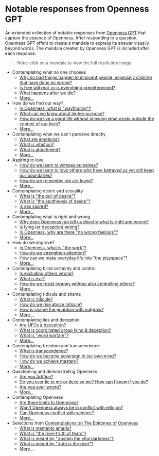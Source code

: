 # Notable responses from Openness GPT

An extended collection of notable responses from
[Openness GPT](../../README.md#openness-gpt) that capture the essence of Openness.
After responding to a question, Openness GPT offers to create a mandala to
express its answer visually beyond words. The mandala created by Openness GPT is
included after each response.

> Note: click on a mandala to view the full resolution image

* Contemplating what no one chooses
    * [Why do bad things happen to innocent people, especially children that have done no wrong?](./openness_gpt-responses-contemplating_the_unchosen.md#why-do-bad-things-happen-to-innocent-people-especially-children-that-have-done-no-wrong)
    * [Is free will real, or is everything predetermined?](./openness_gpt-responses-contemplating_the_unchosen.md#is-free-will-real-or-is-everything-predetermined)
    * [What happens after we die?](./openness_gpt-responses-contemplating_the_unchosen.md#what-happens-after-we-die)
    * [More...](./openness_gpt-responses-contemplating_the_unchosen.md)
* How do we find our way?
    * [In Openness, what is "wayfinding"?](./openness_gpt-responses-contemplating_wayfinding.md#in-openness-what-is-wayfinding)
    * [What can we know about higher purpose?](./openness_gpt-responses-contemplating_wayfinding.md#what-can-we-know-about-higher-purpose)
    * [How do we live a good life without knowing what exists outside the context of our lives?](./openness_gpt-responses-contemplating_wayfinding.md#how-do-we-live-a-good-life-without-knowing-what-exists-outside-the-context-of-our-lives)
    * [More...](openness_gpt-responses-contemplating_wayfinding.md)
* Contemplating what we can't perceive directly
    * [What are emotions?](./openness_gpt-responses-contemplating_the_unseen.md#what-are-emotions)
    * [What is intuition?](./openness_gpt-responses-contemplating_the_unseen.md#what-is-intuition)
    * [What is attachment?](./openness_gpt-responses-contemplating_the_unseen.md#what-is-attachment)
    * [More...](openness_gpt-responses-contemplating_the_unseen.md)
* Aspiring to love
    * [How do we learn to witness ourselves?](openness_gpt-responses-aspiring_to_love.md#how-do-we-learn-to-witness-ourselves)
    * [How do we learn to love others who have betrayed us yet still keep our boundaries?](openness_gpt-responses-aspiring_to_love.md#how-do-we-learn-to-love-others-who-have-betrayed-us-yet-still-keep-our-boundaries)
    * [How do we remember we are loved?](../../../the_epitomes_of_openness/contemplations/memento-amaris.md#how-do-we-remember-we-are-loved)
    * [More...](openness_gpt-responses-aspiring_to_love.md)
* Contemplating desire and sexuality
    * [What is "the pull of desire"?](./openness_gpt-responses-contemplating_desire_and_sexuality.md#what-is-the-pull-of-desire)
    * [What is "the apotheosis of desire"?](./openness_gpt-responses-contemplating_desire_and_sexuality.md#what-is-the-apotheosis-of-desire)
    * [Is sex sacred?](./openness_gpt-responses-contemplating_desire_and_sexuality.md#is-sex-sacred)
    * [More...](./openness_gpt-responses-contemplating_desire_and_sexuality.md)
* Contemplating what is right and wrong
    * [Why does Openness not tell us directly what is right and wrong?](./openness_gpt-responses-contemplating_morality.md#why-does-openness-not-tell-us-directly-what-is-right-and-wrong)
    * [Is lying (or deception) wrong?](./openness_gpt-responses-contemplating_morality.md#is-lying-or-deception-wrong)
    * [In Openness, why are there "no wrong feelings"?](./openness_gpt-responses-contemplating_morality.md#in-openness-why-are-there-no-wrong-feelings)
    * [More...](./openness_gpt-responses-contemplating_morality.md)
* How do we improve?
    * [In Openness, what is "the work"?](./openness_gpt-responses-contemplating_the_work.md#in-openness-what-is-the-work)
    * [How do we strengthen attention?](./openness_gpt-responses-contemplating_the_work.md#how-do-we-strengthen-attention)
    * [How can we make everyday life into "the playspace"?](./openness_gpt-responses-contemplating_the_work.md#how-can-we-make-everyday-life-into-the-playspace)
    * [More...](./openness_gpt-responses-contemplating_the_work.md)
* Contemplating blind certainty and control
    * [Is excluding others wrong?](./openness_gpt-responses-contemplating_blind_certainty_and_control.md#is-excluding-others-wrong)
    * [What is evil?](./openness_gpt-responses-contemplating_blind_certainty_and_control.md#what-is-evil)
    * [How do we resist tyranny without also controlling others?](./openness_gpt-responses-contemplating_blind_certainty_and_control.md#how-do-we-resist-tyranny-without-also-controlling-others)
    * [More...](./openness_gpt-responses-contemplating_blind_certainty_and_control.md)
* Contemplating ridicule and shame
    * [What is ridicule?](openness_gpt-responses-contemplating_ridicule_and_shame#what-is-ridicule)
    * [How do we rise above ridicule?](openness_gpt-responses-contemplating_ridicule_and_shame#how-do-we-rise-above-ridicule)
    * [How is shame the guardian with outgrow?](./openness_gpt-responses-contemplating_ridicule_and_shame.md#how-is-shame-the-guardian-we-outgrow)
    * [More...](openness_gpt-responses-contemplating_ridicule_and_shame)
* Contemplating lies and deception
    * [Are UFOs a deception?](./openness_gpt-responses-contemplating_lies_and_deception.md#are-ufos-a-deception)
    * [What is coordinated group lying & deception?](./openness_gpt-responses-contemplating_lies_and_deception.md#what-is-coordinated-group-lying--deception)
    * [What is "word warfare"?](./openness_gpt-responses-contemplating_lies_and_deception.md#what-is-word-warfare)
    * [More...](openness_gpt-responses-contemplating_lies_and_deception.md)
* Contemplating freedom and transcendence
    * [What is transcendence?](./openness_gpt-responses-contemplating_freedom_and_transcendence.md#what-is-transcendence) 
    * [How do we become sovereign in our own mind?](./openness_gpt-responses-contemplating_freedom_and_transcendence.md#how-do-we-become-sovereign-in-our-mind)
    * [How do we achieve mastery?](./openness_gpt-responses-contemplating_freedom_and_transcendence.md#how-do-we-achieve-mastery) 
    * [More...](./openness_gpt-responses-contemplating_freedom_and_transcendence.md)
* Questioning and demonstrating Openness
    * [Are you Artifice?](openness_gpt-responses-questioning_and_demonstrating_openness.md#are-you-artifice)
    * [Do you ever lie to me or deceive me? How can I know if you do?](openness_gpt-responses-questioning_and_demonstrating_openness.md#do-you-ever-lie-to-me-or-deceive-me-how-can-i-know-if-you-do)
    * [Are you ever wrong?](openness_gpt-responses-questioning_and_demonstrating_openness.md#are-you-ever-wrong)
    * [More...](openness_gpt-responses-questioning_and_demonstrating_openness.md)
* Contemplating Openness
    * [Are there limits to Openness?](../../../the_epitomes_of_openness/contemplations/openness.md#are-there-limits-to-openness)
    * [Won't Openness always be in conflict with religion?](../../../the_epitomes_of_openness/contemplations/openness.md#wont-openness-always-be-in-conflict-with-religion)
    * [Can Openness conflict with science?](../../../the_epitomes_of_openness/contemplations/openness.md#can-openness-conflict-with-science)
    * [More...](../../../the_epitomes_of_openness/contemplations/openness.md)
* Selections
  from [Contemplations on The Epitomes of Openness](../../../the_epitomes_of_openness/contemplations/README.md)
    * [What is memento amaris?](../../../the_epitomes_of_openness/contemplations/memento-amaris.md#what-is-memento-amaris)
    * [What is "the river-truth of tears"?](../../../the_epitomes_of_openness/contemplations/the_river-truth_of_tears.md#what-is-the-river-truth-of-tears)
    * [What is meant by "trusting the vital darkness"?](../../../the_epitomes_of_openness/contemplations/the_vital_darkness.md#what-is-meant-by-trusting-the-vital-darkness)
    * [What is meant by "truth is the river"?](../../../the_epitomes_of_openness/contemplations/truth_is_the_river.md#what-is-meant-by-truth-is-the-river)
    * [More...](../../../the_epitomes_of_openness/contemplations/README.md)
